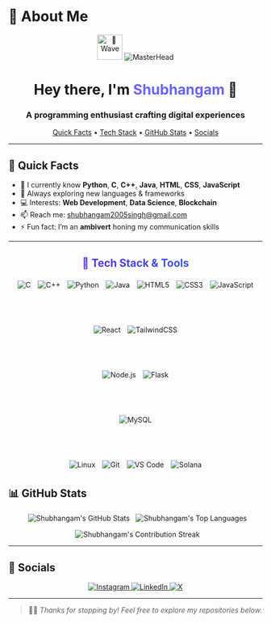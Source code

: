 # 👋 About Me

<p align="center">
  <img src="https://media.giphy.com/media/hvRJCLFzcasrR4ia7z/giphy.gif" alt="👋 Wave" width="50"/>
  <img src="https://user-images.githubusercontent.com/10498744/210012254-234538ff-d198-48aa-8964-37e6fd45d227.gif" alt="MasterHead" />
</p>

<h1 align="center">
  Hey there, I'm <span style="color:#6C63FF;">Shubhangam</span> 👋
</h1>
<h3 align="center">
  A programming enthusiast crafting digital experiences
</h3>

<p align="center">
  <a href="#quick-facts">Quick Facts</a> •
  <a href="#tech-stack">Tech Stack</a> •
  <a href="#github-stats">GitHub Stats</a> •
  <a href="#socials">Socials</a>
</p>

---

## 🚀 Quick Facts

- 🌱 I currently know **Python**, **C**, **C++**, **Java**, **HTML**, **CSS**, **JavaScript**  
- 🧠 Always exploring new languages & frameworks  
- 💻 Interests: **Web Development**, **Data Science**, **Blockchain**  
- 📫 Reach me: [shubhangam2005singh@gmail.com](mailto:shubhangam2005singh@gmail.com)  
- ⚡ Fun fact: I’m an **ambivert** honing my communication skills  

---

<!-- Tech Stack & Tools with centered badges and gradient heading -->
<h2 align="center" style="
  background: linear-gradient(90deg, #6a11cb, #2575fc);
  -webkit-background-clip: text;
  color: transparent;
">
  🔧 Tech Stack & Tools
</h2>

<div align="center">

  <!-- Programming Languages -->
  <img
    src="https://img.shields.io/badge/C-00599C?style=for-the-badge&logo=c&logoColor=white"
    alt="C"
    style="margin:5px;"
  />
  <img
    src="https://img.shields.io/badge/C++-00599C?style=for-the-badge&logo=c%2B%2B&logoColor=white"
    alt="C++"
    style="margin:5px;"
  />
  <img
    src="https://img.shields.io/badge/Python-3776AB?style=for-the-badge&logo=python&logoColor=white"
    alt="Python"
    style="margin:5px;"
  />
  <img
    src="https://img.shields.io/badge/Java-ED8B00?style=for-the-badge&logo=openjdk&logoColor=white"
    alt="Java"
    style="margin:5px;"
  />
  <img
    src="https://img.shields.io/badge/HTML5-E34F26?style=for-the-badge&logo=html5&logoColor=white"
    alt="HTML5"
    style="margin:5px;"
  />
  <img
    src="https://img.shields.io/badge/CSS3-1572B6?style=for-the-badge&logo=css3&logoColor=white"
    alt="CSS3"
    style="margin:5px;"
  />
  <img
    src="https://img.shields.io/badge/JavaScript-F7DF1E?style=for-the-badge&logo=javascript&logoColor=black"
    alt="JavaScript"
    style="margin:5px;"
  />

  <br /><br />

  <!-- Frontend -->
  <img
    src="https://img.shields.io/badge/React-20232A?style=for-the-badge&logo=react&logoColor=61DAFB"
    alt="React"
    style="margin:5px;"
  />
  <img
    src="https://img.shields.io/badge/TailwindCSS-0EA5E9?style=for-the-badge&logo=tailwindcss&logoColor=white"
    alt="TailwindCSS"
    style="margin:5px;"
  />

  <br /><br />

  <!-- Backend -->
  <img
    src="https://img.shields.io/badge/Node.js-339933?style=for-the-badge&logo=nodedotjs&logoColor=white"
    alt="Node.js"
    style="margin:5px;"
  />
  <img
    src="https://img.shields.io/badge/Flask-000000?style=for-the-badge&logo=flask&logoColor=white"
    alt="Flask"
    style="margin:5px;"
  />

  <br /><br />

  <!-- Database -->
  <img
    src="https://img.shields.io/badge/MySQL-00758F?style=for-the-badge&logo=mysql&logoColor=white"
    alt="MySQL"
    style="margin:5px;"
  />

  <br /><br />

  <!-- Tools & Platforms -->
  <img
    src="https://img.shields.io/badge/Linux-FCC624?style=for-the-badge&logo=linux&logoColor=black"
    alt="Linux"
    style="margin:5px;"
  />
  <img
    src="https://img.shields.io/badge/Git-F05032?style=for-the-badge&logo=git&logoColor=white"
    alt="Git"
    style="margin:5px;"
  />
  <img
    src="https://img.shields.io/badge/VS%20Code-007ACC?style=for-the-badge&logo=visual-studiocode&logoColor=white"
    alt="VS Code"
    style="margin:5px;"
  />
  <img
    src="https://img.shields.io/badge/Solana-00FFA3?style=for-the-badge&logo=solana&logoColor=black"
    alt="Solana"
    style="margin:5px;"
  />

</div>


## 📊 GitHub Stats

<p align="center">
  <img align="center" src="https://github-readme-stats.vercel.app/api?username=shubhangam-singh&show_icons=true&theme=tokyonight&include_all_commits=true&count_private=true" alt="Shubhangam's GitHub Stats"/>
  <img align="center" src="https://github-readme-stats.vercel.app/api/top-langs/?username=shubhangam-singh&layout=compact&theme=tokyonight" alt="Shubhangam's Top Languages"/>
</p>

<p align="center">
  <img align="center" src="https://streak-stats.demolab.com/?user=shubhangam-singh&theme=tokyonight" alt="Shubhangam's Contribution Streak"/>
</p>

---

## 📱 Socials

<p align="center">
  <a href="https://instagram.com/shubhixion" target="_blank">
    <img src="https://img.shields.io/badge/Instagram-@shubhixion-E4405F?style=for-the-badge&logo=instagram&logoColor=white" alt="Instagram"/>
  </a>
  <a href="https://www.linkedin.com/in/shubhangam2005singh" target="_blank">
    <img src="https://img.shields.io/badge/LinkedIn-shubhangam2005singh-0A66C2?style=for-the-badge&logo=linkedin&logoColor=white" alt="LinkedIn"/>
  </a>
  <a href="https://x.com/Shubhangam28" target="_blank">
    <img src="https://img.shields.io/badge/X-@Shubhangam28-1DA1F2?style=for-the-badge&logo=twitter&logoColor=white" alt="X"/>
  </a>
</p>

---

> 🧑‍💻 _Thanks for stopping by! Feel free to explore my repositories below._
